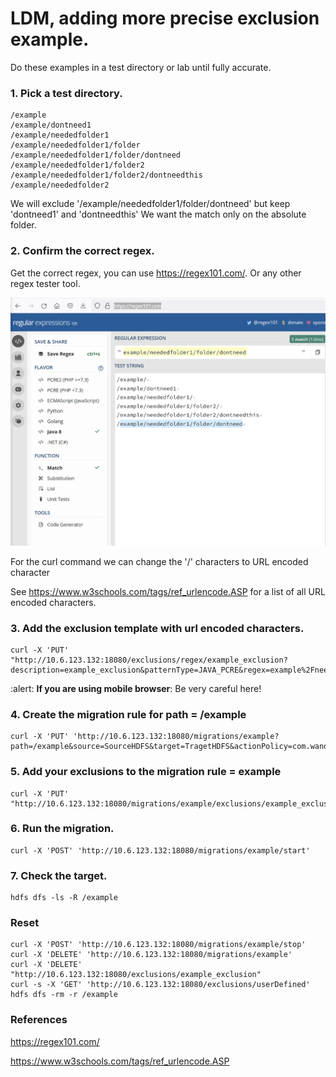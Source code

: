 
# LDM, adding more precise exclusion example.

Do these examples in a test directory or lab until fully accurate.

### 1. Pick a test directory.
```
/example
/example/dontneed1
/example/neededfolder1
/example/neededfolder1/folder
/example/neededfolder1/folder/dontneed
/example/neededfolder1/folder2
/example/neededfolder1/folder2/dontneedthis
/example/neededfolder2
```

We will exclude '/example/neededfolder1/folder/dontneed' but keep 'dontneed1' and 'dontneedthis'
We want the match only on the absolute folder.

### 2. Confirm the correct regex.

Get the correct regex, you can use https://regex101.com/. Or any other regex tester tool.

![img_1.png](img_1.png)


For the curl command we can change the '/' characters to URL encoded character

See https://www.w3schools.com/tags/ref_urlencode.ASP for a list of all URL encoded characters.

### 3. Add the exclusion template with url encoded characters. 
```
curl -X 'PUT' "http://10.6.123.132:18080/exclusions/regex/example_exclusion?description=example_exclusion&patternType=JAVA_PCRE&regex=example%2Fneededfolder1%2Ffolder%2Fdontneed"
```

:alert: **If you are using mobile browser**: Be very careful here!

### 4. Create the migration rule for path = /example
```
curl -X 'PUT' 'http://10.6.123.132:18080/migrations/example?path=/example&source=SourceHDFS&target=TragetHDFS&actionPolicy=com.wandisco.livemigrator2.migration.OverwriteActionPolicy&autoStart=false'
```
### 5. Add your exclusions to the migration rule = example
```
curl -X 'PUT' "http://10.6.123.132:18080/migrations/example/exclusions/example_exclusion"
```
### 6. Run the migration.
```
curl -X 'POST' 'http://10.6.123.132:18080/migrations/example/start'
```

### 7. Check the target.
```
hdfs dfs -ls -R /example
```

### Reset
```
curl -X 'POST' 'http://10.6.123.132:18080/migrations/example/stop'
curl -X 'DELETE' 'http://10.6.123.132:18080/migrations/example'
curl -X 'DELETE' "http://10.6.123.132:18080/exclusions/example_exclusion"
curl -s -X 'GET' 'http://10.6.123.132:18080/exclusions/userDefined'
hdfs dfs -rm -r /example
```

### References
https://regex101.com/

https://www.w3schools.com/tags/ref_urlencode.ASP

